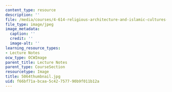 ```yaml
---
content_type: resource
description: ''
file: /media/courses/4-614-religious-architecture-and-islamic-cultures-fall-2002/f66bf71abcaa5c42757790b9f011b12a_5064thumbnail.jpg
file_type: image/jpeg
image_metadata:
  caption: ''
  credit: ''
  image-alt: ''
learning_resource_types:
- Lecture Notes
ocw_type: OCWImage
parent_title: Lecture Notes
parent_type: CourseSection
resourcetype: Image
title: 5064thumbnail.jpg
uid: f66bf71a-bcaa-5c42-7577-90b9f011b12a
---
```

